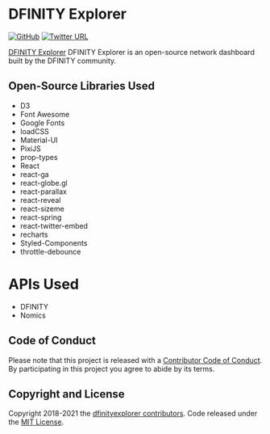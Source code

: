 # DFINITY Explorer
[![GitHub](https://img.shields.io/github/license/mashape/apistatus.svg)](https://github.com/dfinityexplorer/dfinityexplorer-dashboard/blob/main/LICENSE)
[![Twitter URL](https://img.shields.io/twitter/url/http/shields.io.svg?style=social)](https://twitter.com/dfinityexplorer)

[DFINITY Explorer](https://www.dfinityexplorer.org/) DFINITY Explorer is an open-source network dashboard built by the DFINITY community.

## Open-Source Libraries Used
* D3
* Font Awesome
* Google Fonts
* loadCSS
* Material-UI
* PixiJS
* prop-types
* React
* react-ga
* react-globe.gl
* react-parallax
* react-reveal
* react-sizeme
* react-spring
* react-twitter-embed
* recharts
* Styled-Components
* throttle-debounce

# APIs Used
* DFINITY
* Nomics

## Code of Conduct

Please note that this project is released with a [Contributor Code of Conduct](https://github.com/dfinityexplorer/dfinityexplorer-dashboard/blob/main/CODE_OF_CONDUCT.md). By participating in this project you agree to abide by its terms.

## Copyright and License

Copyright 2018-2021 the [dfinityexplorer contributors](https://github.com/dfinityexplorer/dfinityexplorer-dashboard/graphs/contributors). Code released under the [MIT License](https://github.com/dfinityexplorer/dfinityexplorer-dashboard/blob/main/LICENSE).
